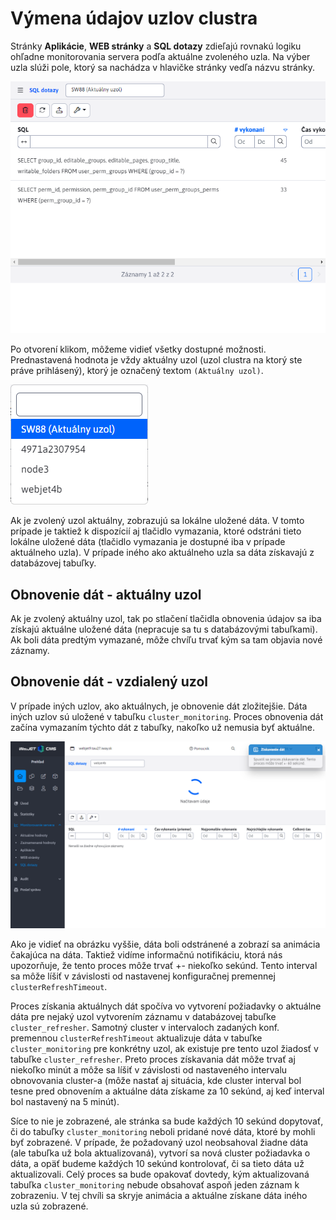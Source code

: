 # Výmena údajov uzlov clustra

Stránky **Aplikácie**, **WEB stránky** a **SQL dotazy** zdieľajú rovnakú logiku ohľadne monitorovania servera podľa aktuálne zvoleného uzla. Na výber uzla slúži pole, ktorý sa nachádza v hlavičke stránky vedľa názvu stránky.

![](sql.png)

Po otvorení klikom, môžeme vidieť všetky dostupné možnosti. Prednastavená hodnota je vždy aktuálny uzol (uzol clustra na ktorý ste práve prihlásený), ktorý je označený textom ```(Aktuálny uzol)```.

![](select-options.png)

Ak je zvolený uzol aktuálny, zobrazujú sa lokálne uložené dáta. V tomto prípade je taktiež k dispozícií aj tlačidlo vymazania, ktoré odstráni tieto lokálne uložené dáta (tlačidlo vymazania je dostupné iba v prípade aktuálneho uzla). V prípade iného ako aktuálneho uzla sa dáta získavajú z databázovej tabuľky.

## Obnovenie dát - aktuálny uzol

Ak je zvolený aktuálny uzol, tak po stlačení tlačidla obnovenia údajov sa iba získajú aktuálne uložené dáta (nepracuje sa tu s databázovými tabuľkami). Ak boli dáta predtým vymazané, môže chvíľu trvať kým sa tam objavia nové záznamy.

## Obnovenie dát - vzdialený uzol

V prípade iných uzlov, ako aktuálnych, je obnovenie dát zložitejšie. Dáta iných uzlov sú uložené v tabuľku ```cluster_monitoring```. Proces obnovenia dát začína vymazaním týchto dát z tabuľky, nakoľko už nemusia byť aktuálne.

![](updating-data.png)

Ako je vidieť na obrázku vyššie, dáta boli odstránené a zobrazí sa animácia čakajúca na dáta. Taktiež vidíme informačnú notifikáciu, ktorá nás upozorňuje, že tento proces môže trvať +- niekoľko sekúnd. Tento interval sa môže líšiť v závislosti od nastavenej konfiguračnej premennej ```clusterRefreshTimeout```.

Proces získania aktuálnych dát spočíva vo vytvorení požiadavky o aktuálne dáta pre nejaký uzol vytvorením záznamu v databázovej tabuľke ```cluster_refresher```. Samotný cluster v intervaloch zadaných konf. premennou ```clusterRefreshTimeout``` aktualizuje dáta v tabuľke ```cluster_monitoring``` pre konkrétny uzol, ak existuje pre tento uzol žiadosť v tabuľke  ```cluster_refresher```. Preto proces získavania dát môže trvať aj niekoľko minút a môže sa líšiť v závislosti od nastaveného intervalu obnovovania cluster-a (môže nastať aj situácia, kde cluster interval bol tesne pred obnovením a aktuálne dáta získame za 10 sekúnd, aj keď interval bol nastavený na 5 minút).

Síce to nie je zobrazené, ale stránka sa bude každých 10 sekúnd dopytovať, či do tabuľky ```cluster_monitoring``` neboli pridané nové dáta, ktoré by mohli byť zobrazené. V prípade, že požadovaný uzol neobsahoval žiadne dáta (ale tabuľka už bola aktualizovaná), vytvorí sa nová cluster požiadavka o dáta, a opäť budeme každých 10 sekúnd kontrolovať, či sa tieto dáta už aktualizovali. Celý proces sa bude opakovať dovtedy, kým aktualizovaná tabuľka ```cluster_monitoring``` nebude obsahovať aspoň jeden záznam k zobrazeniu. V tej chvíli sa skryje animácia a aktuálne získane dáta iného uzla sú zobrazené.